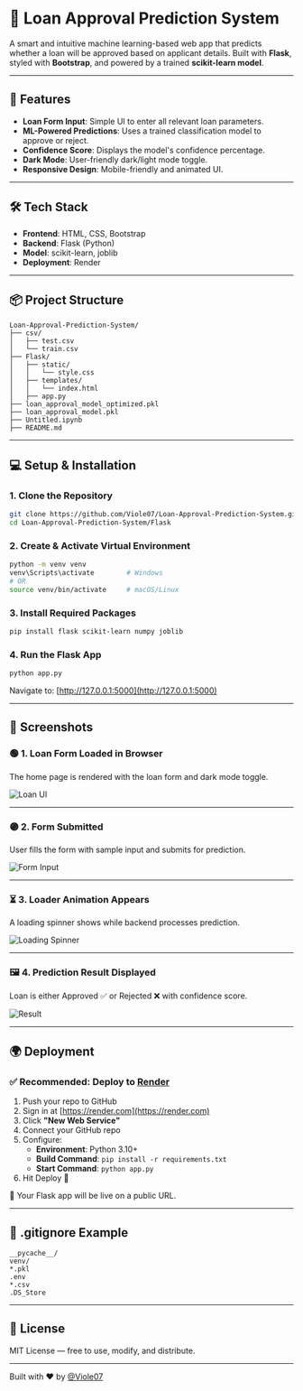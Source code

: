 # 🏦 Loan Approval Prediction System

A smart and intuitive machine learning-based web app that predicts whether a loan will be approved based on applicant details. Built with **Flask**, styled with **Bootstrap**, and powered by a trained **scikit-learn model**.

---

## 🚀 Features

- **Loan Form Input**: Simple UI to enter all relevant loan parameters.
- **ML-Powered Predictions**: Uses a trained classification model to approve or reject.
- **Confidence Score**: Displays the model's confidence percentage.
- **Dark Mode**: User-friendly dark/light mode toggle.
- **Responsive Design**: Mobile-friendly and animated UI.

---

## 🛠️ Tech Stack

- **Frontend**: HTML, CSS, Bootstrap
- **Backend**: Flask (Python)
- **Model**: scikit-learn, joblib
- **Deployment**: Render

---

## 📦 Project Structure

```
Loan-Approval-Prediction-System/
├── csv/
│   ├── test.csv
│   └── train.csv
├── Flask/
│   ├── static/
│   │   └── style.css
│   ├── templates/
│   │   └── index.html
│   ├── app.py
├── loan_approval_model_optimized.pkl
├── loan_approval_model.pkl
├── Untitled.ipynb
├── README.md
```

---

## 💻 Setup & Installation

### 1. Clone the Repository
```bash
git clone https://github.com/Viole07/Loan-Approval-Prediction-System.git
cd Loan-Approval-Prediction-System/Flask
```

### 2. Create & Activate Virtual Environment
```bash
python -m venv venv
venv\Scripts\activate        # Windows
# OR
source venv/bin/activate     # macOS/Linux
```

### 3. Install Required Packages
```bash
pip install flask scikit-learn numpy joblib
```

### 4. Run the Flask App
```bash
python app.py
```

Navigate to: [http://127.0.0.1:5000](http://127.0.0.1:5000)

---

## 📸 Screenshots

### 🟢 1. Loan Form Loaded in Browser
The home page is rendered with the loan form and dark mode toggle.

![Loan UI](screenshots/loan-ui.png)

---

### 🟣 2. Form Submitted
User fills the form with sample input and submits for prediction.

![Form Input](screenshots/form-submitted.png)

---

### ⏳ 3. Loader Animation Appears
A loading spinner shows while backend processes prediction.

![Loading Spinner](screenshots/loading.png)

---

### 🖼️ 4. Prediction Result Displayed
Loan is either Approved ✅ or Rejected ❌ with confidence score.

![Result](screenshots/prediction-result.png)

---

## 🌍 Deployment

### ✅ Recommended: Deploy to [Render](https://render.com)

1. Push your repo to GitHub
2. Sign in at [https://render.com](https://render.com)
3. Click **"New Web Service"**
4. Connect your GitHub repo
5. Configure:
   - **Environment**: Python 3.10+
   - **Build Command**: `pip install -r requirements.txt`
   - **Start Command**: `python app.py`
6. Hit Deploy 🚀

🎉 Your Flask app will be live on a public URL.

---

## 🔐 .gitignore Example
```gitignore
__pycache__/
venv/
*.pkl
.env
*.csv
.DS_Store
```

---

## 📜 License
MIT License — free to use, modify, and distribute.

---

Built with ❤️ by [@Viole07](https://github.com/Viole07)
